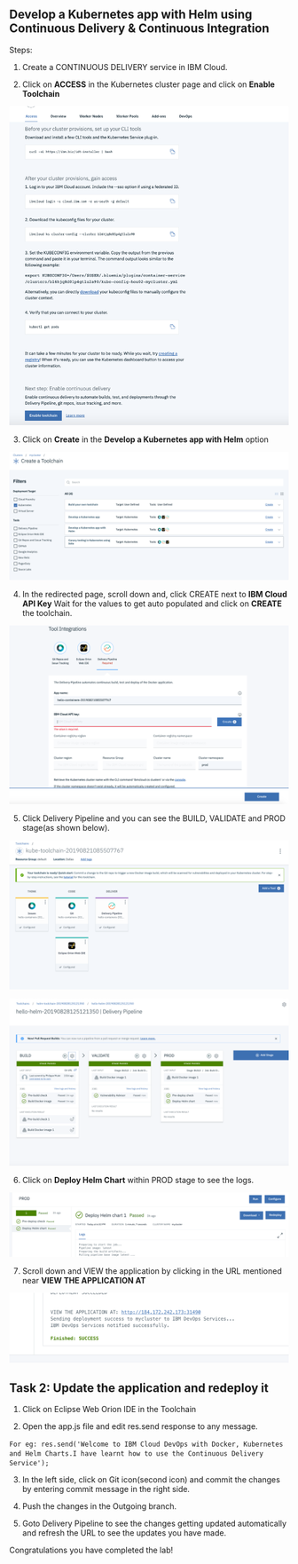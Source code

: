 ## Develop a Kubernetes app with Helm using Continuous Delivery & Continuous Integration

Steps:

1. Create a CONTINUOUS DELIVERY service in IBM Cloud.

2. Click on **ACCESS** in the Kubernetes cluster page and click on **Enable Toolchain** 

![DevOps](images/main.png)

3. Click on **Create** in the **Develop a Kubernetes app with Helm** option

![DevOps](images/1.png)

4. In the redirected page, scroll down and, click CREATE next to **IBM Cloud API Key** Wait for the values to get auto populated and click on **CREATE** the toolchain.

![DevOps](images/7.png)

5. Click Delivery Pipeline and you can see the BUILD, VALIDATE and PROD stage(as shown below).

![DevOps](images/6.png)

![DevOps](images/new-main.png)

6. Click on **Deploy Helm Chart** within PROD stage to see the logs.

![DevOps](images/2.png)

7. Scroll down and VIEW the application by clicking in the URL mentioned near **VIEW THE APPLICATION AT**

![DevOps](images/5.png)

## Task 2: Update the application and redeploy it

1. Click on Eclipse Web Orion IDE in the Toolchain

2. Open the app.js file and edit res.send response to any message.

`For eg: res.send('Welcome to IBM Cloud DevOps with Docker, Kubernetes and Helm Charts.I have learnt how to use the Continuous Delivery Service');`

3. In the left side, click on Git icon(second icon) and commit the changes by entering commit message in the right side.

4. Push the changes in the Outgoing branch.

5. Goto Delivery Pipeline to see the changes getting updated automatically and refresh the URL to see the updates you have made.

Congratulations you have completed the lab!